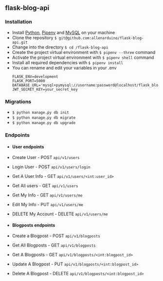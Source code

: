 ##  flask-blog-api

### Installation
  - Install [Python](https://www.python.org/downloads/), [Pipenv](https://docs.pipenv.org/) and [MySQL](https://dev.mysql.com/downloads/installer/) on your machine
  - Clone the repository `$ git@github.com:allenarduino/flask-blog-api.git`
  - Change into the directory `$ cd /flask-blog-api`
  - Create the project virtual environment with `$ pipenv --three` command
  - Activate the project virtual environment with `$ pipenv shell` command
  - Install all required dependencies with `$ pipenv install`
  - You can rename and edit  your variables in your .env
      ```
      FLASK_ENV=development
      FLASK_PORT=5000
      DATABASE_URL='mysql+pymysql://username:password@localhost/flask_blog_api'
      JWT_SECRET_KEY=your_secret_key
      ```

### Migrations

- `$ python manage.py db init` 
- `$ python manage.py db migrate` 
- `$ python manage.py db upgrade` 

### Endpoints

- #### User endpoints

- Create User - POST `api/v1/users`
- Login User - POST `api/v1/users/login`
- Get A User Info - GET `api/v1/users/<int:user_id>`
- Get All users - GET `api/v1/users`
- Get My Info - GET `api/v1/users/me`
- Edit My Info - PUT `api/v1/users/me`
- DELETE My Account - DELETE `api/v1/users/me`

- #### Blogposts endpoints

- Create a Blogpost - POST `api/v1/blogposts`
- Get All Blogposts - GET `api/v1/blogposts`
- Get A Blogposts - GET `api/v1/blogposts/<int:blogpost_id>`
- Update A Blogpost - PUT `api/v1/blogposts/<int:blogpost_id>`
- Delete A Blogpost - DELETE `api/v1/blogposts/<int:blogpost_id>`


